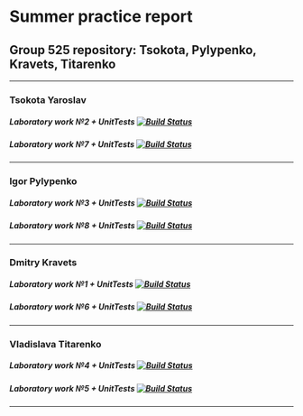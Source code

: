 # Summer practice report
## Group 525 repository: Tsokota, Pylypenko, Kravets, Titarenko
--------
### Tsokota Yaroslav
##### Laboratory work №2 + UnitTests          [![Build Status](https://travis-ci.com/tsokota/SummerPractise.svg?branch=LaboratWork2)](https://travis-ci.com/tsokota/SummerPractise)
##### Laboratory work №7 + UnitTests          [![Build Status](https://travis-ci.com/tsokota/SummerPractise.svg?branch=LabWork7)](https://travis-ci.com/tsokota/SummerPractise)
---------
### Igor Pylypenko
##### Laboratory work №3 + UnitTests     [![Build Status](https://travis-ci.com/tsokota/SummerPractise.svg?branch=LabWork3)](https://travis-ci.com/tsokota/SummerPractise)       
##### Laboratory work №8 + UnitTests      [![Build Status](https://travis-ci.com/tsokota/SummerPractise.svg?branch=LabWork8)](https://travis-ci.com/tsokota/SummerPractise)     
---------
### Dmitry Kravets
##### Laboratory work №1 + UnitTests       [![Build Status](https://travis-ci.com/tsokota/SummerPractise.svg?branch=Kravets_laba_1)](https://travis-ci.com/tsokota/SummerPractise)       
##### Laboratory work №6 + UnitTests       [![Build Status](https://travis-ci.com/tsokota/SummerPractise.svg?branch=LabWork6)](https://travis-ci.com/tsokota/SummerPractise) 
---------
### Vladislava Titarenko
##### Laboratory work №4 + UnitTests       [![Build Status](https://travis-ci.com/tsokota/SummerPractise.svg?branch=LabWork4)](https://travis-ci.com/tsokota/SummerPractise)      
##### Laboratory work №5 + UnitTests      [![Build Status](https://travis-ci.com/tsokota/SummerPractise.svg?branch=LabWork5)](https://travis-ci.com/tsokota/SummerPractise)  
---------
